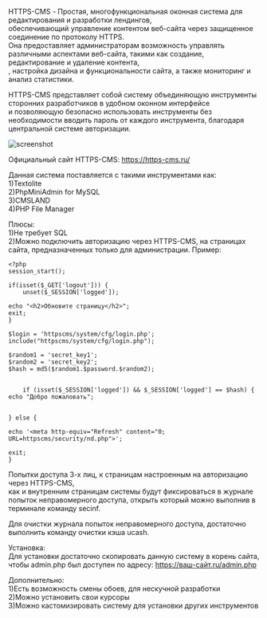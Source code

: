 HTTPS-CMS - Простая, многофункциональная оконная система для редактирования и разработки лендингов,  
обеспечивающий управление контентом веб-сайта через защищенное соединение по протоколу HTTPS.  
Она предоставляет администраторам возможность управлять различными аспектами веб-сайта, такими как создание, редактирование и удаление контента,  
, настройка дизайна и функциональности сайта, а также мониторинг и анализ статистики.  

HTTPS-CMS представляет собой систему объединяющую инструменты сторонних разработчиков в удобном оконном интерфейсе  
и позволяющую безопасно использовать инструменты без необходимости вводить пароль от каждого инструмента, благодаря центральной системе авторизации.  

![screenshot](https://raw.githubusercontent.com/Windows-Mining-Edition/https-cms/main/screenshots/view.png)

Официальный сайт HTTPS-CMS: https://https-cms.ru/  

Данная система поставляется с такими инструментами как:  
1)Textolite  
2)PhpMiniAdmin for MySQL  
3)CMSLAND  
4)PHP File Manager  


Плюсы:  
1)Не требует SQL  
2)Можно подключить авторизацию через HTTPS-CMS, на страницах сайта, предназначенных только для администрации. Пример:  
```
<?php
session_start();

if(isset($_GET['logout'])) {
	unset($_SESSION['logged']);

echo "<h2>Обновите страницу</h2>";
exit;
}

$login = 'httpscms/system/cfg/login.php';
include("httpscms/system/cfg/login.php"); 

$random1 = 'secret_key1';
$random2 = 'secret_key2';
$hash = md5($random1.$password.$random2); 


	if (isset($_SESSION['logged']) && $_SESSION['logged'] == $hash) { 
echo "Добро пожаловать";


} else {

echo '<meta http-equiv="Refresh" content="0; URL=httpscms/security/nd.php">';

exit;
}
```

Попытки доступа 3-х лиц, к  страницам настроенным на авторизацию через HTTPS-CMS,  
как и внутренним страницам системы будут фиксироваться в журнале попыток неправомерного доступа, открыть который можно выполнив в терминале команду secinf.  

Для очистки журнала попыток неправомерного доступа, достаточно выполнить команду очистки кэша ucash.  


Установка:  
Для установки достаточно скопировать данную систему в корень сайта, чтобы admin.php был доступен по адресу: https://ваш-сайт.ru/admin.php




Дополнительно:  
1)Есть возможность смены обоев, для нескучной разработки  
2)Можно установить свои курсоры  
3)Можно кастомизировать систему для установки других инструментов  

